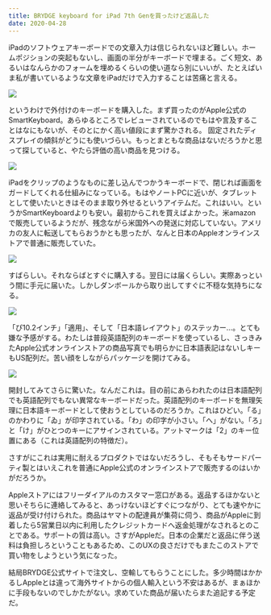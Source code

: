 ```yaml
---
title: BRYDGE keyboard for iPad 7th Genを買ったけど返品した
date: 2020-04-28
---
```


iPadのソフトウェアキーボードでの文章入力は信じられないほど難しい。ホームポジションの突起もないし、画面の半分がキーボードで埋まる。ごく短文、あるいはなんらかのフォームを埋めるくらいの使い道なら別にいいが、たとえばいま私が書いているような文章をiPadだけで入力することは苦痛と言える。

![](https://photos.smugmug.com/photos/i-w5p47Pg/0/ebf9d7c4/X2/i-w5p47Pg-X2.jpg)

というわけで外付けのキーボードを購入した。まず買ったのがApple公式のSmartKeyboard。あらゆるところでレビューされているのでもはや言及することはなにもないが、そのとにかく高い値段にまず驚かされる。
固定されたディスプレイの傾斜がどうにも使いづらい。もっとまともな商品はないだろうかと思って探していると、やたら評価の高い商品を見つける。

![](https://photos.smugmug.com/photos/i-s8dHHmG/0/39585a2b/X2/i-s8dHHmG-X4.png)

iPadをクリップのようなものに差し込んでつかうキーボードで、閉じれば画面をガードしてくれる仕組みになっている。もはやノートPCに近いが、タブレットとして使いたいときはそのまま取り外せるというアイテムだ。これはいい。というかSmartKeyboardよりも安い。最初からこれを買えばよかった。米amazonで販売しているようだが、残念ながら米国外への発送に対応していない。アメリカの友人に転送してもらおうかとも思ったが、なんと日本のAppleオンラインストアで普通に販売していた。

![](https://photos.smugmug.com/photos/i-Jm324J9/0/028f03c4/X2/i-Jm324J9-X4.png)

すばらしい。それならばとすぐに購入する。翌日には届くらしい。実際あっという間に手元に届いた。しかしダンボールから取り出してすぐに不穏な気持ちになる。

![](https://photos.smugmug.com/photos/i-Lxdpfpx/0/bee13db4/X2/i-Lxdpfpx-X2.jpg)

「ぴ10.2インチ」「適用」、そして「日本語レイアウト」のステッカー…。とても嫌な予感がする。わたしは普段英語配列のキーボードを使っているし、さっきみたApple公式オンラインストアの商品写真でも明らかに日本語表記はないしキーもUS配列だ。苦い顔をしながらパッケージを開けてみる。

![](https://photos.smugmug.com/photos/i-3gkDWfp/0/75930ff3/X2/i-3gkDWfp-X2.jpg)

開封してみてさらに驚いた。なんだこれは。目の前にあらわれたのは日本語配列でも英語配列でもない異常なキーボードだった。英語配列のキーボードを無理矢理に日本語キーボードとして使おうとしているのだろうか。これはひどい。「る」のかわりに「ゐ」が印字されている。「わ」の印字が小さい。「へ」がない。「ろ」と「け」がひとつのキーにアサインされている。アットマークは「2」のキー位置にある（これは英語配列の特徴だ）。

さすがにこれは実用に耐えるプロダクトではないだろうし、そもそもサードパーティ製とはいえこれを普通にApple公式のオンラインストアで販売するのはいかがだろうか。

Appleストアにはフリーダイアルのカスタマー窓口がある。返品するほかないと思いそちらに連絡してみると、あっけないほどすぐにつながり、とても速やかに返品が受け付けられた。商品はヤマトの配達員が集荷に伺う、商品がAppleに到着したら5営業日以内に利用したクレジットカードへ返金処理がなされるとのことである。サポートの質は高い。さすがAppleだ。日本の企業だと返品に伴う送料は負担しろということもあるため、このUXの良さだけでもまたこのストアで買い物をしようという気になった。

結局BRYDGE公式サイトで注文し、空輸してもらうことにした。多少時間はかかるしAppleとは違って海外サイトからの個人輸入という不安はあるが、まぁほかに手段もないのでしかたがない。求めていた商品が届いたらまた追記する予定だ。
